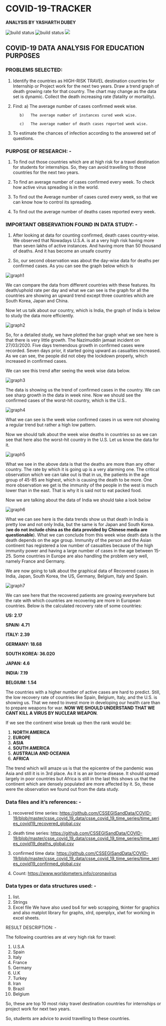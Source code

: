 # COVID-19-TRACKER
**ANALYSIS BY YASHARTH DUBEY**

<img
src = "https://img.shields.io/badge/license-MIT-brightgreen" alt = "build status">
<img
src="https://img.shields.io/travis/soroushchehresa/awesome-coronavirus" alt="build status"> [<img src="https://img.shields.io/badge/sponsors-become%20a%20sponsor-blueviolet">](#donation-and-sponsoring)

## COVID-19 DATA ANALYSIS FOR EDUCATION PURP0SES
### PROBLEMS SELECTED:

1.	Identify the countries as HIGH-RISK TRAVEL destination countries for Internship or Project work for the next two years.
Draw a trend graph of death growing rate for that country. The chart may
change as the data set is dynamic. Collect the death increasing rate (fatality
or mortality).


2.	Find:
           a)	The average number of cases confirmed week wise.
           
           b)	The average number of instances cured week wise. 
           
           c)	The average number of death cases reported week wise.


3.  To estimate the chances of infection according to the answered set of questions.

 

### PURPOSE OF RESEARCH: -

1.	To find out those countries which are at high risk for a travel destination for students for internships. So, they can avoid travelling to those countries for the next two years.

2.	To find an average number of cases confirmed every week. To check how active virus spreading is in the world.

3.	To find out the Average number of cases cured every week, so that we can know how to control its spreading.

4.	To find out the average number of deaths cases reported every week. 

### IMPORTANT OBSERVATION FOUND IN DATA STUDY: -

1.	After looking at data for counting confirmed, death cases country-wise. We observed that Nowadays U.S.A. is at a very high risk having more than seven lakhs of active instances. And having more than 50 thousand of deaths. And it has become an unsafe country


2.	So, our second observation was about the day-wise data for deaths per confirmed cases. As you can see the graph below which is 

![graph1](graph1.bmp)

We can compare the data from different countries with these features. Its death/uphold rate per day and what we can see is the graph for all the countries are showing an upward trend except three countries which are South Korea, Japan and China. 

Now let us talk about our country, which is India, the graph of India is below to study the data more efficiently.  

![graph2](graph2.bmp)

So, for a detailed study, we have plotted the bar graph what we see here is that there is very little growth. The Nazimuddin jamaat incident on 27/03/2020. Five days tremendous growth in confirmed cases were recorded. Seven days prior, it started going upward as casualties increased. As we can see, the people did not obey the lockdown properly, which increased in confirmed cases. 

We can see this trend after seeing the week wise data below.
       
![graph3](graph3.bmp)

The data is showing us the trend of confirmed cases in the country. We can see sharp growth in the data in week nine. Now we should see the confirmed cases of the worst-hit country, which is the U.S.. 

![graph4](graph4.bmp)

What we can see is the week wise confirmed cases in us were not showing a regular trend but rather a high low pattern.

Now we should talk about the week wise deaths in countries so as we can see that here also the worst-hit country in the U.S. Let us know the data for it. 
   
![graph5](graph5.bmp)

What we see in the above data is that the deaths are more than any other country. The rate by which it is going up is a very alarming one. The critical observation which we can take out is that in us, the patients in the age group of 45-85 are highest, which is causing the death to be more. One more observation we get is the immunity of the people in the west is much lower than in the east. That is why it is said not to eat packed food.   

Now we are talking about the data of India we should take a look below 

![graph6](graph6.bmp)

What we can see here is the data trends show us that death in India is pretty low and not only India, but the same is for Japan and South Korea. (**we do not include china as the data provided by Chinese media are questionable**). What we can conclude from this week wise death data is the death depends on the age group. Immunity of the person and the Asian continent has registered a low number of casualties because of the high immunity power and having a large number of cases in the age between 15-25. Some countries in Europe are also handling the problem very well, namely France and Germany. 


We are now going to talk about the graphical data of Recovered cases in India, Japan, South Korea, the US, Germany, Belgium, Italy and Spain.



![graph7](graph7.bmp)   
 

We can see here that the recovered patients are growing everywhere but the rate with which countries are recovering are more in European countries.
Below is the calculated recovery rate of some countries:

**US: 2.17**

**SPAIN: 4.71**

**ITALY: 2.39**

**GERMANY: 18.68**

**SOUTH KOREA: 36.020**

**JAPAN: 4.6**

**INDIA: 7.19**

**BELGIUM: 1.54**

The countries with a higher number of active cases are hard to predict. Still, the low recovery rate of countries like Spain, Belgium, Italy, and the U.S. is showing us. That we need to invest more in developing our health care than to prepare weapons for war. **NOW WE SHOULD UNDERSTAND THAT WE CANT KILL A VIRUS BY NUCLEAR WEAPON**.

If we see the continent wise break up then the rank would be:
1. **NORTH AMERICA**
2. **EUROPE**
3. **ASIA**
4. **SOUTH AMERICA**
5. **AUSTRALIA AND OCEANIA** 
6. **AFRICA** 


The trend which will amaze us is that the epicentre of the pandemic was Asia and still it is in 3rd place. As it is an air borne disease. It should spread largely in poor countries but Africa is still in the last this shows us that the continent which are densely populated are more affected by it.
So, these were the observation we found out from the data study.
 

 


###  Data files and it’s references: -

1.	recovered time series: https://github.com/CSSEGISandData/COVID-19/blob/master/csse_covid_19_data/csse_covid_19_time_series/time_series_covid19_recovered_global.csv


2.	death time series: https://github.com/CSSEGISandData/COVID-19/blob/master/csse_covid_19_data/csse_covid_19_time_series/time_series_covid19_deaths_global.csv


3.	confirmed time data: https://github.com/CSSEGISandData/COVID-19/blob/master/csse_covid_19_data/csse_covid_19_time_series/time_series_covid19_confirmed_global.csv


4.	 Count: https://www.worldometers.info/coronavirus 

### Data types or data structures used: -

1.	list.
2.	Strings
3.	Excel file
We have also used bs4 for web scrapping, tkinter for graphics and also matplot library for graphs, xlrd, openplyx, xlwt for working in excel sheets.



RESULT DESCRIPTION: -

The following countries are at very high risk for travel:
1.	U.S.A
2.	Spain
3.	Italy
4.	France 
5.	Germany
6.	U.K
7.	Turkey
8.	Iran
9.	Brazil 
10.	Belgium

So, these are top 10 most risky travel destination countries for internships or project work for next two years.

So, students are advice to avoid travelling to these countries.  





